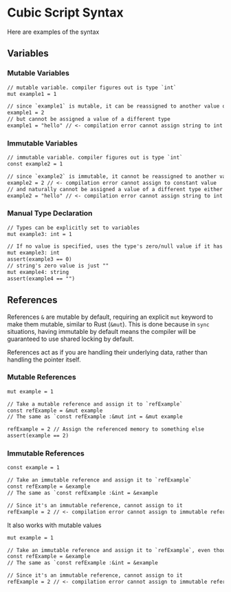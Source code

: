 # Cubic Script Syntax

Here are examples of the syntax

## Variables

### Mutable Variables

```txt
// mutable variable. compiler figures out is type `int`
mut example1 = 1

// since `example1` is mutable, it can be reassigned to another value of the same type. in this case, an int
example1 = 2
// but cannot be assigned a value of a different type
example1 = "hello" // <- compilation error cannot assign string to int
```

### Immutable Variables

```txt
// immutable variable. compiler figures out is type `int`
const example2 = 1

// since `example2` is immutable, it cannot be reassigned to another value of the same type (or any other type)
example2 = 2 // <- compilation error cannot assign to constant value
// and naturally cannot be assigned a value of a different type either
example2 = "hello" // <- compilation error cannot assign string to int
```

### Manual Type Declaration

```txt
// Types can be explicitly set to variables
mut example3: int = 1

// If no value is specified, uses the type's zero/null value if it has one
mut example3: int
assert(example3 == 0)
// string's zero value is just ""
mut example4: string
assert(example4 == "")
```

## References

References `&` are mutable by default, requiring an explicit `mut` keyword to make them mutable, similar to Rust (`&mut`). This is done because in `sync` situations, having immutable by default means the compiler will be guaranteed to use shared locking by default.

References act as if you are handling their underlying data, rather than handling the pointer itself.

### Mutable References

```txt
mut example = 1

// Take a mutable reference and assign it to `refExample`
const refExample = &mut example
// The same as `const refExample :&mut int = &mut example

refExample = 2 // Assign the referenced memory to something else
assert(example == 2)
```

### Immutable References

```txt
const example = 1

// Take an immutable reference and assign it to `refExample`
const refExample = &example
// The same as `const refExample :&int = &example

// Since it's an immutable reference, cannot assign to it
refExample = 2 // <- compilation error cannot assign to immutable reference
```

It also works with mutable values

```txt
mut example = 1

// Take an immutable reference and assign it to `refExample`, even though `example` is mutable
const refExample = &example
// The same as `const refExample :&int = &example

// Since it's an immutable reference, cannot assign to it
refExample = 2 // <- compilation error cannot assign to immutable reference

```

